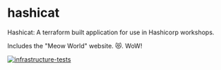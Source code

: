 # hashicat
Hashicat: A terraform built application for use in Hashicorp workshops.

Includes the "Meow World" website. 😻. WoW!


[![infrastructure-tests](https://github.com/hashicorp/hashicat-azure/actions/workflows/infrastructure-tests.yml/badge.svg)](https://github.com/hashicorp/hashicat-azure/actions/workflows/infrastructure-tests.yml)
